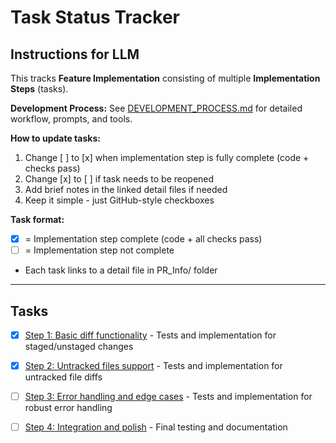 # Task Status Tracker

## Instructions for LLM

This tracks **Feature Implementation** consisting of multiple **Implementation Steps** (tasks).

**Development Process:** See [DEVELOPMENT_PROCESS.md](./DEVELOPMENT_PROCESS.md) for detailed workflow, prompts, and tools.

**How to update tasks:**
1. Change [ ] to [x] when implementation step is fully complete (code + checks pass)
2. Change [x] to [ ] if task needs to be reopened
3. Add brief notes in the linked detail files if needed
4. Keep it simple - just GitHub-style checkboxes

**Task format:**
- [x] = Implementation step complete (code + all checks pass)
- [ ] = Implementation step not complete
- Each task links to a detail file in PR_Info/ folder

---

## Tasks

- [x] [Step 1: Basic diff functionality](./steps/step_1.md) - Tests and implementation for staged/unstaged changes
- [x] [Step 2: Untracked files support](./steps/step_2.md) - Tests and implementation for untracked file diffs
- [ ] [Step 3: Error handling and edge cases](./steps/step_3.md) - Tests and implementation for robust error handling
- [ ] [Step 4: Integration and polish](./steps/step_4.md) - Final testing and documentation

